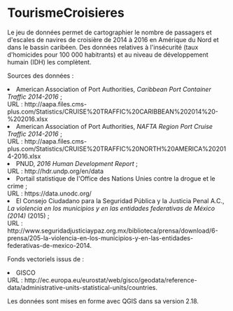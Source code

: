 # TourismeCroisieres

Le jeu de données permet de cartographier le nombre de passagers et d'escales de navires de croisière de 2014 à 2016 en Amérique du Nord et dans le bassin caribéen. Des données relatives à l'insécurité (taux d'homicides pour 100 000 habitrants) et au niveau de développement humain (IDH) les complètent.

Sources des données :
<li>American Association of Port Authorities, <i>Caribbean Port Container Traffic 2014-2016</i> ;<br>
URL : http://aapa.files.cms-plus.com/Statistics/CRUISE%20TRAFFIC%20CARIBBEAN%202014%20-%202016.xlsx<br>
<li>American Association of Port Authorities, <i>NAFTA Region Port Cruise Traffic 2014-2016</i> ;<br>
URL : http://aapa.files.cms-plus.com/Statistics/CRUISE%20TRAFFIC%20NORTH%20AMERICA%202014-2016.xlsx<br>
<li>PNUD, <i>2016 Human Development Report</i> ;<br>
URL : http://hdr.undp.org/en/data<br>
<li>Portail statistique de l'Office des Nations Unies contre la drogue et le crime</i> ;<br>
URL : https://data.unodc.org/<br>
<li>El Consejo Ciudadano para la Seguridad Pública y la Justicia Penal A.C., <i>La violencia en los municipios y en las entidades federativas de México (2014)</i> (2015) ;<br>
URL : http://www.seguridadjusticiaypaz.org.mx/biblioteca/prensa/download/6-prensa/205-la-violencia-en-los-municipios-y-en-las-entidades-federativas-de-mexico-2014.<br>
  
Fonds vectoriels issus de :
<li>GISCO<br>
URL : http://ec.europa.eu/eurostat/web/gisco/geodata/reference-data/administrative-units-statistical-units/countries.<br>
  
Les données sont mises en forme avec QGIS dans sa version 2.18.
